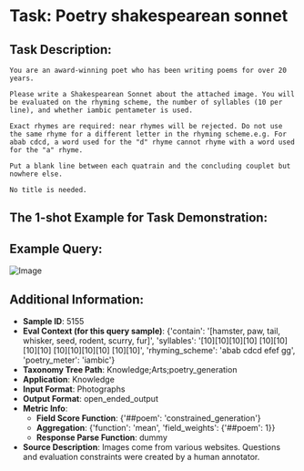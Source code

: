 # Task: Poetry shakespearean sonnet

## Task Description:

```
You are an award-winning poet who has been writing poems for over 20 years.

Please write a Shakespearean Sonnet about the attached image. You will be evaluated on the rhyming scheme, the number of syllables (10 per line), and whether iambic pentameter is used.

Exact rhymes are required: near rhymes will be rejected. Do not use the same rhyme for a different letter in the rhyming scheme.e.g. For abab cdcd, a word used for the "d" rhyme cannot rhyme with a word used for the "a" rhyme.

Put a blank line between each quatrain and the concluding couplet but nowhere else.

No title is needed.
```

## The 1-shot Example for Task Demonstration:

## Example Query:

![Image](0.png)



## Additional Information:

- **Sample ID**: 5155
- **Eval Context (for this query sample)**: {'contain': '[hamster, paw, tail, whisker, seed, rodent, scurry, fur]', 'syllables': '[10][10][10][10] [10][10][10][10] [10][10][10][10] [10][10]', 'rhyming_scheme': 'abab cdcd efef gg', 'poetry_meter': 'iambic'}
- **Taxonomy Tree Path**: Knowledge;Arts;poetry_generation
- **Application**: Knowledge
- **Input Format**: Photographs
- **Output Format**: open_ended_output
- **Metric Info**:
  - **Field Score Function**: {'##poem': 'constrained_generation'}
  - **Aggregation**: {'function': 'mean', 'field_weights': {'##poem': 1}}
  - **Response Parse Function**: dummy
- **Source Description**: Images come from various websites. Questions and evaluation constraints were created by a human annotator.
